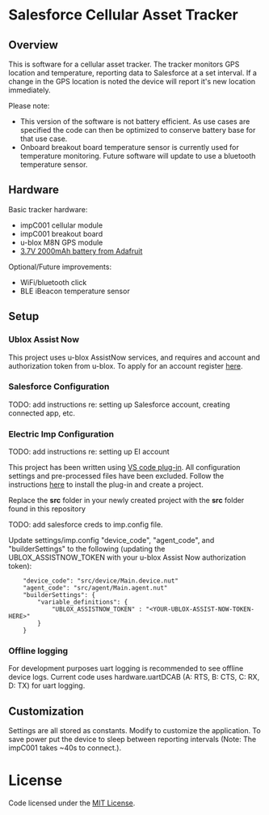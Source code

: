 # Salesforce Cellular Asset Tracker #

## Overview #

This is software for a cellular asset tracker. The tracker monitors GPS location and temperature, reporting data to Salesforce at a set interval. If a change in the GPS location is noted the device will report it's new location immediately. 

Please note: 
- This version of the software is not battery efficient. As use cases are specified the code can then be optimized to conserve battery base for that use case. 
- Onboard breakout board temperature sensor is currently used for temperature monitoring. Future software will update to use a bluetooth temperature sensor.


## Hardware #

Basic tracker hardware:

- impC001 cellular module
- impC001 breakout board
- u-blox M8N GPS module
- [3.7V 2000mAh battery from Adafruit](https://www.adafruit.com/product/2011?gclid=EAIaIQobChMIh7uL6pP83AIVS0sNCh1NNQUsEAQYAiABEgKFA_D_BwE)

Optional/Future improvements: 

- WiFi/bluetooth click
- BLE iBeacon temperature sensor 

## Setup ##

### Ublox Assist Now ### 

This project uses u-blox AssistNow services, and requires and account and authorization token from u-blox. To apply for an account register [here](http://www.u-blox.com/services-form.html). 

### Salesforce Configuration ### 

TODO: add instructions re: setting up Salesforce account, creating connected app, etc.

### Electric Imp Configuration ### 

TODO: add instructions re: setting up EI account

This project has been written using [VS code plug-in](https://github.com/electricimp/vscode). All configuration settings and pre-processed files have been excluded. Follow the instructions [here](https://github.com/electricimp/vscode#installation) to install the plug-in and create a project. 

Replace the **src** folder in your newly created project with the **src** folder found in this repository

TODO: add salesforce creds to imp.config file.

Update settings/imp.config "device_code", "agent_code", and "builderSettings" to the following (updating the UBLOX_ASSISTNOW_TOKEN with your u-blox Assist Now authorization token):

```
    "device_code": "src/device/Main.device.nut"
    "agent_code": "src/agent/Main.agent.nut"
    "builderSettings": {
        "variable_definitions": {
            "UBLOX_ASSISTNOW_TOKEN" : "<YOUR-UBLOX-ASSIST-NOW-TOKEN-HERE>"
        }
    }
```

### Offline logging ###

For development purposes uart logging is recommended to see offline device logs. Current code uses hardware.uartDCAB (A: RTS, B: CTS, C: RX, D: TX) for uart logging. 

## Customization ##

Settings are all stored as constants. Modify to customize the application. To save power put the device to sleep between reporting intervals (Note: The impC001 takes ~40s to connect.). 

# License

Code licensed under the [MIT License](./LICENSE).